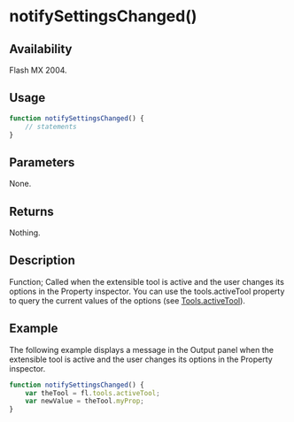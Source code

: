 # notifySettingsChanged()

## Availability

Flash MX 2004.

## Usage

```javascript
function notifySettingsChanged() {
    // statements
}
```

## Parameters

None.

## Returns

Nothing.

## Description

Function; Called when the extensible tool is active and the user changes its options in the Property inspector. You can use the tools.activeTool property to query the current values of the options (see [Tools.activeTool](../Tools_object/Tools.md)).

## Example

The following example displays a message in the Output panel when the extensible tool is active and the user changes its options in the Property inspector.

```javascript
function notifySettingsChanged() {
    var theTool = fl.tools.activeTool;
    var newValue = theTool.myProp;
}
```
